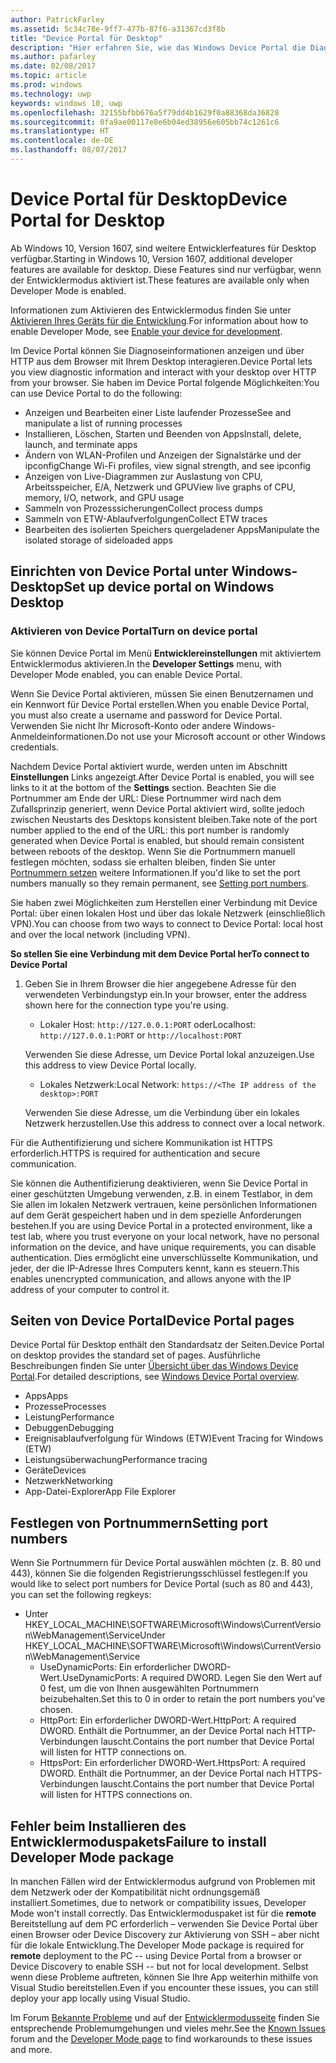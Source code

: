 ```yaml
---
author: PatrickFarley
ms.assetid: 5c34c78e-9ff7-477b-87f6-a31367cd3f8b
title: "Device Portal für Desktop"
description: "Hier erfahren Sie, wie das Windows Device Portal die Diagnose und Automatisierung auf dem Windows-Desktop öffnet."
ms.author: pafarley
ms.date: 02/08/2017
ms.topic: article
ms.prod: windows
ms.technology: uwp
keywords: windows 10, uwp
ms.openlocfilehash: 32155bfbb676a5f79dd4b1629f0a88368da36828
ms.sourcegitcommit: 0fa9ae00117e8e6b04ed38956e605bb74c1261c6
ms.translationtype: HT
ms.contentlocale: de-DE
ms.lasthandoff: 08/07/2017
---
```

# <a name="device-portal-for-desktop"></a><span data-ttu-id="4f58e-104">Device Portal für Desktop</span><span class="sxs-lookup"><span data-stu-id="4f58e-104">Device Portal for Desktop</span></span>

<span data-ttu-id="4f58e-105">Ab Windows 10, Version 1607, sind weitere Entwicklerfeatures für Desktop verfügbar.</span><span class="sxs-lookup"><span data-stu-id="4f58e-105">Starting in Windows 10, Version 1607, additional developer features are available for desktop.</span></span> <span data-ttu-id="4f58e-106">Diese Features sind nur verfügbar, wenn der Entwicklermodus aktiviert ist.</span><span class="sxs-lookup"><span data-stu-id="4f58e-106">These features are available only when Developer Mode is enabled.</span></span>

<span data-ttu-id="4f58e-107">Informationen zum Aktivieren des Entwicklermodus finden Sie unter [Aktivieren Ihres Geräts für die Entwicklung](../get-started/enable-your-device-for-development.md).</span><span class="sxs-lookup"><span data-stu-id="4f58e-107">For information about how to enable Developer Mode, see [Enable your device for development](../get-started/enable-your-device-for-development.md).</span></span>

<span data-ttu-id="4f58e-108">Im Device Portal können Sie Diagnoseinformationen anzeigen und über HTTP aus dem Browser mit Ihrem Desktop interagieren.</span><span class="sxs-lookup"><span data-stu-id="4f58e-108">Device Portal lets you view diagnostic information and interact with your desktop over HTTP from your browser.</span></span> <span data-ttu-id="4f58e-109">Sie haben im Device Portal folgende Möglichkeiten:</span><span class="sxs-lookup"><span data-stu-id="4f58e-109">You can use Device Portal to do the following:</span></span>
- <span data-ttu-id="4f58e-110">Anzeigen und Bearbeiten einer Liste laufender Prozesse</span><span class="sxs-lookup"><span data-stu-id="4f58e-110">See and manipulate a list of running processes</span></span>
- <span data-ttu-id="4f58e-111">Installieren, Löschen, Starten und Beenden von Apps</span><span class="sxs-lookup"><span data-stu-id="4f58e-111">Install, delete, launch, and terminate apps</span></span>
- <span data-ttu-id="4f58e-112">Ändern von WLAN-Profilen und Anzeigen der Signalstärke und der ipconfig</span><span class="sxs-lookup"><span data-stu-id="4f58e-112">Change Wi-Fi profiles, view signal strength, and see ipconfig</span></span>
- <span data-ttu-id="4f58e-113">Anzeigen von Live-Diagrammen zur Auslastung von CPU, Arbeitsspeicher, E/A, Netzwerk und GPU</span><span class="sxs-lookup"><span data-stu-id="4f58e-113">View live graphs of CPU, memory, I/O, network, and GPU usage</span></span>
- <span data-ttu-id="4f58e-114">Sammeln von Prozesssicherungen</span><span class="sxs-lookup"><span data-stu-id="4f58e-114">Collect process dumps</span></span>
- <span data-ttu-id="4f58e-115">Sammeln von ETW-Ablaufverfolgungen</span><span class="sxs-lookup"><span data-stu-id="4f58e-115">Collect ETW traces</span></span> 
- <span data-ttu-id="4f58e-116">Bearbeiten des isolierten Speichers quergeladener Apps</span><span class="sxs-lookup"><span data-stu-id="4f58e-116">Manipulate the isolated storage of sideloaded apps</span></span>

## <a name="set-up-device-portal-on-windows-desktop"></a><span data-ttu-id="4f58e-117">Einrichten von Device Portal unter Windows-Desktop</span><span class="sxs-lookup"><span data-stu-id="4f58e-117">Set up device portal on Windows Desktop</span></span>

### <a name="turn-on-device-portal"></a><span data-ttu-id="4f58e-118">Aktivieren von Device Portal</span><span class="sxs-lookup"><span data-stu-id="4f58e-118">Turn on device portal</span></span>

<span data-ttu-id="4f58e-119">Sie können Device Portal im Menü **Entwicklereinstellungen** mit aktiviertem Entwicklermodus aktivieren.</span><span class="sxs-lookup"><span data-stu-id="4f58e-119">In the **Developer Settings** menu, with Developer Mode enabled, you can enable Device Portal.</span></span>  

<span data-ttu-id="4f58e-120">Wenn Sie Device Portal aktivieren, müssen Sie einen Benutzernamen und ein Kennwort für Device Portal erstellen.</span><span class="sxs-lookup"><span data-stu-id="4f58e-120">When you enable Device Portal, you must also create a username and password for Device Portal.</span></span> <span data-ttu-id="4f58e-121">Verwenden Sie nicht Ihr Microsoft-Konto oder andere Windows-Anmeldeinformationen.</span><span class="sxs-lookup"><span data-stu-id="4f58e-121">Do not use your Microsoft account or other Windows credentials.</span></span>  

<span data-ttu-id="4f58e-122">Nachdem Device Portal aktiviert wurde, werden unten im Abschnitt **Einstellungen** Links angezeigt.</span><span class="sxs-lookup"><span data-stu-id="4f58e-122">After Device Portal is enabled, you will see links to it at the bottom of the **Settings** section.</span></span> <span data-ttu-id="4f58e-123">Beachten Sie die Portnummer am Ende der URL: Diese Portnummer wird nach dem Zufallsprinzip generiert, wenn Device Portal aktiviert wird, sollte jedoch zwischen Neustarts des Desktops konsistent bleiben.</span><span class="sxs-lookup"><span data-stu-id="4f58e-123">Take note of the port number applied to the end of the URL: this port number is randomly generated when Device Portal is enabled, but should remain consistent between reboots of the desktop.</span></span> <span data-ttu-id="4f58e-124">Wenn Sie die Portnummern manuell festlegen möchten, sodass sie erhalten bleiben, finden Sie unter [Portnummern setzen](device-portal-desktop.md#setting-port-numbers) weitere Informationen.</span><span class="sxs-lookup"><span data-stu-id="4f58e-124">If you'd like to set the port numbers manually so they remain permanent, see [Setting port numbers](device-portal-desktop.md#setting-port-numbers).</span></span>

<span data-ttu-id="4f58e-125">Sie haben zwei Möglichkeiten zum Herstellen einer Verbindung mit Device Portal: über einen lokalen Host und über das lokale Netzwerk (einschließlich VPN).</span><span class="sxs-lookup"><span data-stu-id="4f58e-125">You can choose from two ways to connect to Device Portal: local host and over the local network (including VPN).</span></span>

**<span data-ttu-id="4f58e-126">So stellen Sie eine Verbindung mit dem Device Portal her</span><span class="sxs-lookup"><span data-stu-id="4f58e-126">To connect to Device Portal</span></span>**

1. <span data-ttu-id="4f58e-127">Geben Sie in Ihrem Browser die hier angegebene Adresse für den verwendeten Verbindungstyp ein.</span><span class="sxs-lookup"><span data-stu-id="4f58e-127">In your browser, enter the address shown here for the connection type you're using.</span></span>

    - <span data-ttu-id="4f58e-128">Lokaler Host: `http://127.0.0.1:PORT` oder</span><span class="sxs-lookup"><span data-stu-id="4f58e-128">Localhost: `http://127.0.0.1:PORT` or</span></span> `http://localhost:PORT`

    <span data-ttu-id="4f58e-129">Verwenden Sie diese Adresse, um Device Portal lokal anzuzeigen.</span><span class="sxs-lookup"><span data-stu-id="4f58e-129">Use this address to view Device Portal locally.</span></span>
    
    - <span data-ttu-id="4f58e-130">Lokales Netzwerk:</span><span class="sxs-lookup"><span data-stu-id="4f58e-130">Local Network:</span></span> `https://<The IP address of the desktop>:PORT`

    <span data-ttu-id="4f58e-131">Verwenden Sie diese Adresse, um die Verbindung über ein lokales Netzwerk herzustellen.</span><span class="sxs-lookup"><span data-stu-id="4f58e-131">Use this address to connect over a local network.</span></span>

<span data-ttu-id="4f58e-132">Für die Authentifizierung und sichere Kommunikation ist HTTPS erforderlich.</span><span class="sxs-lookup"><span data-stu-id="4f58e-132">HTTPS is required for authentication and secure communication.</span></span>

<span data-ttu-id="4f58e-133">Sie können die Authentifizierung deaktivieren, wenn Sie Device Portal in einer geschützten Umgebung verwenden, z.B. in einem Testlabor, in dem Sie allen im lokalen Netzwerk vertrauen, keine persönlichen Informationen auf dem Gerät gespeichert haben und in dem spezielle Anforderungen bestehen.</span><span class="sxs-lookup"><span data-stu-id="4f58e-133">If you are using Device Portal in a protected environment, like a test lab, where you trust everyone on your local network, have no personal information on the device, and have unique requirements, you can disable authentication.</span></span> <span data-ttu-id="4f58e-134">Dies ermöglicht eine unverschlüsselte Kommunikation, und jeder, der die IP-Adresse Ihres Computers kennt, kann es steuern.</span><span class="sxs-lookup"><span data-stu-id="4f58e-134">This enables unencrypted communication, and allows anyone with the IP address of your computer to control it.</span></span>

## <a name="device-portal-pages"></a><span data-ttu-id="4f58e-135">Seiten von Device Portal</span><span class="sxs-lookup"><span data-stu-id="4f58e-135">Device Portal pages</span></span>

<span data-ttu-id="4f58e-136">Device Portal für Desktop enthält den Standardsatz der Seiten.</span><span class="sxs-lookup"><span data-stu-id="4f58e-136">Device Portal on desktop provides the standard set of pages.</span></span> <span data-ttu-id="4f58e-137">Ausführliche Beschreibungen finden Sie unter [Übersicht über das Windows Device Portal](device-portal.md).</span><span class="sxs-lookup"><span data-stu-id="4f58e-137">For detailed descriptions, see [Windows Device Portal overview](device-portal.md).</span></span>

- <span data-ttu-id="4f58e-138">Apps</span><span class="sxs-lookup"><span data-stu-id="4f58e-138">Apps</span></span>
- <span data-ttu-id="4f58e-139">Prozesse</span><span class="sxs-lookup"><span data-stu-id="4f58e-139">Processes</span></span>
- <span data-ttu-id="4f58e-140">Leistung</span><span class="sxs-lookup"><span data-stu-id="4f58e-140">Performance</span></span>
- <span data-ttu-id="4f58e-141">Debuggen</span><span class="sxs-lookup"><span data-stu-id="4f58e-141">Debugging</span></span>
- <span data-ttu-id="4f58e-142">Ereignisablaufverfolgung für Windows (ETW)</span><span class="sxs-lookup"><span data-stu-id="4f58e-142">Event Tracing for Windows (ETW)</span></span>
- <span data-ttu-id="4f58e-143">Leistungsüberwachung</span><span class="sxs-lookup"><span data-stu-id="4f58e-143">Performance tracing</span></span>
- <span data-ttu-id="4f58e-144">Geräte</span><span class="sxs-lookup"><span data-stu-id="4f58e-144">Devices</span></span>
- <span data-ttu-id="4f58e-145">Netzwerk</span><span class="sxs-lookup"><span data-stu-id="4f58e-145">Networking</span></span>
- <span data-ttu-id="4f58e-146">App-Datei-Explorer</span><span class="sxs-lookup"><span data-stu-id="4f58e-146">App File Explorer</span></span> 

## <a name="setting-port-numbers"></a><span data-ttu-id="4f58e-147">Festlegen von Portnummern</span><span class="sxs-lookup"><span data-stu-id="4f58e-147">Setting port numbers</span></span>

<span data-ttu-id="4f58e-148">Wenn Sie Portnummern für Device Portal auswählen möchten (z. B. 80 und 443), können Sie die folgenden Registrierungsschlüssel festlegen:</span><span class="sxs-lookup"><span data-stu-id="4f58e-148">If you would like to select port numbers for Device Portal (such as 80 and 443), you can set the following regkeys:</span></span>

- <span data-ttu-id="4f58e-149">Unter HKEY_LOCAL_MACHINE\SOFTWARE\Microsoft\Windows\CurrentVersion\WebManagement\Service</span><span class="sxs-lookup"><span data-stu-id="4f58e-149">Under HKEY_LOCAL_MACHINE\SOFTWARE\Microsoft\Windows\CurrentVersion\WebManagement\Service</span></span>
    - <span data-ttu-id="4f58e-150">UseDynamicPorts: Ein erforderlicher DWORD-Wert.</span><span class="sxs-lookup"><span data-stu-id="4f58e-150">UseDynamicPorts: A required DWORD.</span></span> <span data-ttu-id="4f58e-151">Legen Sie den Wert auf 0 fest, um die von Ihnen ausgewählten Portnummern beizubehalten.</span><span class="sxs-lookup"><span data-stu-id="4f58e-151">Set this to 0 in order to retain the port numbers you've chosen.</span></span>
    - <span data-ttu-id="4f58e-152">HttpPort: Ein erforderlicher DWORD-Wert.</span><span class="sxs-lookup"><span data-stu-id="4f58e-152">HttpPort: A required DWORD.</span></span> <span data-ttu-id="4f58e-153">Enthält die Portnummer, an der Device Portal nach HTTP-Verbindungen lauscht.</span><span class="sxs-lookup"><span data-stu-id="4f58e-153">Contains the port number that Device Portal will listen for HTTP connections on.</span></span>  
    - <span data-ttu-id="4f58e-154">HttpsPort: Ein erforderlicher DWORD-Wert.</span><span class="sxs-lookup"><span data-stu-id="4f58e-154">HttpsPort: A required DWORD.</span></span> <span data-ttu-id="4f58e-155">Enthält die Portnummer, an der Device Portal nach HTTPS-Verbindungen lauscht.</span><span class="sxs-lookup"><span data-stu-id="4f58e-155">Contains the port number that Device Portal will listen for HTTPS connections on.</span></span>

## <a name="failure-to-install-developer-mode-package"></a><span data-ttu-id="4f58e-156">Fehler beim Installieren des Entwicklermoduspakets</span><span class="sxs-lookup"><span data-stu-id="4f58e-156">Failure to install Developer Mode package</span></span>
<span data-ttu-id="4f58e-157">In manchen Fällen wird der Entwicklermodus aufgrund von Problemen mit dem Netzwerk oder der Kompatibilität nicht ordnungsgemäß installiert.</span><span class="sxs-lookup"><span data-stu-id="4f58e-157">Sometimes, due to network or compatibility issues, Developer Mode won't install correctly.</span></span> <span data-ttu-id="4f58e-158">Das Entwicklermoduspaket ist für die **remote** Bereitstellung auf dem PC erforderlich – verwenden Sie Device Portal über einen Browser oder Device Discovery zur Aktivierung von SSH – aber nicht für die lokale Entwicklung.</span><span class="sxs-lookup"><span data-stu-id="4f58e-158">The Developer Mode package is required for **remote** deployment to the PC -- using Device Portal from a browser or Device Discovery to enable SSH -- but not for local development.</span></span>  <span data-ttu-id="4f58e-159">Selbst wenn diese Probleme auftreten, können Sie Ihre App weiterhin mithilfe von Visual Studio bereitstellen.</span><span class="sxs-lookup"><span data-stu-id="4f58e-159">Even if you encounter these issues, you can still deploy your app locally using Visual Studio.</span></span> 

<span data-ttu-id="4f58e-160">Im Forum [Bekannte Probleme](https://social.msdn.microsoft.com/Forums/en-US/home?forum=Win10SDKToolsIssues&sort=relevancedesc&brandIgnore=True&searchTerm=%22device+portal%22) und auf der [Entwicklermodusseite](https://docs.microsoft.com/windows/uwp/get-started/enable-your-device-for-development#failure-to-install-developer-mode-package) finden Sie entsprechende Problemumgehungen und vieles mehr.</span><span class="sxs-lookup"><span data-stu-id="4f58e-160">See the [Known Issues](https://social.msdn.microsoft.com/Forums/en-US/home?forum=Win10SDKToolsIssues&sort=relevancedesc&brandIgnore=True&searchTerm=%22device+portal%22) forum and the [Developer Mode page](https://docs.microsoft.com/windows/uwp/get-started/enable-your-device-for-development#failure-to-install-developer-mode-package) to find workarounds to these issues and more.</span></span> 

